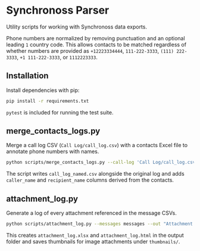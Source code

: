 # Synchronoss Parser

Utility scripts for working with Synchronoss data exports.

Phone numbers are normalized by removing punctuation and an optional
leading `1` country code. This allows contacts to be matched regardless of
whether numbers are provided as `+12223334444`, `111-222-3333`, `(111) 222-3333`,
`+1 111-222-3333`, or `1112223333`.

## Installation

Install dependencies with pip:

```bash
pip install -r requirements.txt
```

`pytest` is included for running the test suite.

## merge_contacts_logs.py

Merge a call log CSV (`Call Log/call_log.csv`) with a contacts Excel file to annotate phone numbers with
names.

```bash
python scripts/merge_contacts_logs.py --call-log 'Call Log/call_log.csv' --contacts-xlsx contacts.xlsx
```

The script writes `call_log_named.csv` alongside the original log and adds
`caller_name` and `recipient_name` columns derived from the contacts.

## attachment_log.py

Generate a log of every attachment referenced in the message CSVs.

```bash
python scripts/attachment_log.py --messages messages --out "Attachment Log"
```

This creates `attachment_log.xlsx` and `attachment_log.html` in the output
folder and saves thumbnails for image attachments under `thumbnails/`.

